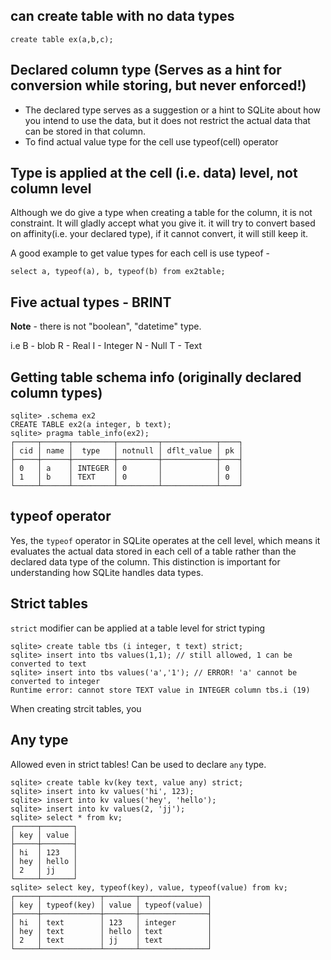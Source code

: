 ## can create table with no data types


```sqlite
create table ex(a,b,c);
```

## Declared column type (Serves as a hint for conversion while storing, but never enforced!)

- The declared type serves as a suggestion or a hint to SQLite about how you intend to use the data, but it does not restrict the actual data that can be stored in that column.
- To find actual value type for the cell use typeof(cell) operator

## Type is applied at the cell (i.e. data) level, not column level

Although we do give a type when creating a table for the column, it is not constraint.
It will gladly accept what you give it. 
it will try to convert based on affinity(i.e. your declared type), 
if it cannot convert, it will still keep it.

A good example to get value types for each cell is use typeof -

```
select a, typeof(a), b, typeof(b) from ex2table;
```

## Five actual types - BRINT

**Note** - there is not "boolean", "datetime" type.

i.e
B - blob 
R - Real
I - Integer
N - Null
T - Text

## Getting table schema info (originally declared column types)

```
sqlite> .schema ex2
CREATE TABLE ex2(a integer, b text);
sqlite> pragma table_info(ex2);
┌─────┬──────┬─────────┬─────────┬────────────┬────┐
│ cid │ name │  type   │ notnull │ dflt_value │ pk │
├─────┼──────┼─────────┼─────────┼────────────┼────┤
│ 0   │ a    │ INTEGER │ 0       │            │ 0  │
│ 1   │ b    │ TEXT    │ 0       │            │ 0  │
└─────┴──────┴─────────┴─────────┴────────────┴────┘
```

## typeof operator

Yes, the `typeof` operator in SQLite operates at the cell level, which means it evaluates the actual data stored in each cell of a table rather than the declared data type of the column. This distinction is important for understanding how SQLite handles data types.

## Strict tables

`strict` modifier can be applied at a table level for strict typing

```
sqlite> create table tbs (i integer, t text) strict;
sqlite> insert into tbs values(1,1); // still allowed, 1 can be converted to text
sqlite> insert into tbs values('a','1'); // ERROR! 'a' cannot be converted to integer
Runtime error: cannot store TEXT value in INTEGER column tbs.i (19)
```
When creating strcit tables, you 

## Any type

Allowed even in strict tables!
Can be used to declare `any` type.
```
sqlite> create table kv(key text, value any) strict;
sqlite> insert into kv values('hi', 123);
sqlite> insert into kv values('hey', 'hello');
sqlite> insert into kv values(2, 'jj');
sqlite> select * from kv;
┌─────┬───────┐
│ key │ value │
├─────┼───────┤
│ hi  │ 123   │
│ hey │ hello │
│ 2   │ jj    │
└─────┴───────┘
sqlite> select key, typeof(key), value, typeof(value) from kv;
┌─────┬─────────────┬───────┬───────────────┐
│ key │ typeof(key) │ value │ typeof(value) │
├─────┼─────────────┼───────┼───────────────┤
│ hi  │ text        │ 123   │ integer       │
│ hey │ text        │ hello │ text          │
│ 2   │ text        │ jj    │ text          │
└─────┴─────────────┴───────┴───────────────┘
```